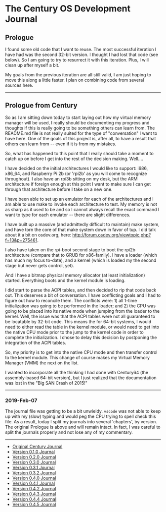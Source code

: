 # The Century OS Development Journal

## Prologue

I found some old code that I want to reuse.  The most successful iteration I have had was the second 32-bit version.  I thought I had lost that code (see below).  So I am going to try to resurrect it with this iteration.  Plus, I will clean up after myself a bit.

My goals from the previous iteration are all still valid, I am just hoping to move this along a little faster.  I plan on combining code from several sources here.


---

## Prologue from Century

So as I am sitting down today to start laying out how my virtual memory manager will be used, I really should be documenting my progress and thoughts if this is really going to be something others can learn from.  The README.md file is not really suited for the type of "conversation" I want to have here.  One of the goals of this project is, after all, to have a result that others can learn from -- even if it is from my mistakes.

So, what has happened to this point that I really should take a moment to catch up on before I get into the rest of the decision making.  Well....

I have decided on the initial architectures I would like to support:  i686, x86_64, and Raspberry Pi 2b (or 'rpi2b' as you will come to recognize throughout).  I also have an rpi3b sitting on my desk, but the ARM architecture if foreign enough at this point I want to make sure I can get through that architecture before I take on a new one.

I have been able to set up an emulator for each of the architectures and I am able to use make to invoke each architecture to test.  My memory is not as sharp as it used to be and so I cannot always recall the exact command I want to type for each emulator -- there are slight differences.

I have built up a massive (and admittedly difficult to maintain) make system, and have torn the core of that make system down in favor of tup.  I did talk about it a bit on osdev.org, here: http://forum.osdev.org/viewtopic.php?f=13&p=275461.

I also have taken on the rpi-boot second stage to boot the rpi2b architecture (compare that to GRUB for x86-family).  I have a loader (which has much my focus to-date), and a kernel (which is loaded my the second stage but never gets control, yet).

And I have a bitmap physical memory allocator (at least initialization) started.  Everything boots and the kernel module is loading.

I did start to parse the ACPI tables, and then decided to rip that code back out.  This deserves a bit of conversation.  I have conflicting goals and I had to figure out how to reconcile them.  The conflicts were: 1) all 1-time initialization was going to be performed in the loader; and 2) the CPU was going to be placed into its native mode when jumping from the loader to the kernel.  Well, the issue was that the ACPI tables were not all guaranteed to be locatable by 32-bit code.  This means the for 64-bit systems, I would need to either read the table in the kernel module, or would need to get into the native CPU mode prior to the jump to the kernel code in order to complete the initialization.  I chose to delay this decision by postponing the integration of the ACPI tables.

So, my priority is to get into the native CPU mode and then transfer control to the kernel module.  This change of course makes my Virtual Memory Manager (VMM) the next on the list.

I wanted to incorporate all the thinking I had done with Century64 (the assembly-based 64-bit version), but I just realized that the documentation was lost in the "Big SAN Crash of 2015!"


---

### 2019-Feb-07

The journal file was getting to be a bit unwieldy.  `vscode` was not able to keep up with my (slow) typing and would peg the CPU trying to spell check this file.  As a result, today I split my journals into several 'chapters', by version.  The original Prologue is above and will remain intact.  In fact, I was careful to split the journals properly and not lose any of my commentary.

---

* [Original Century Journal](JOURNAL-century.md)
* [Version 0.1.0 Journal](JOURNAL-v0.1.0.md)
* [Version 0.2.0 Journal](JOURNAL-v0.2.0.md)
* [Version 0.3.0 Journal](JOURNAL-v0.3.0.md)
* [Version 0.3.1 Journal](JOURNAL-v0.3.1.md)
* [Version 0.3.2 Journal](JOURNAL-v0.3.2.md)
* [Version 0.4.0 Journal](JOURNAL-v0.4.0.md)
* [Version 0.4.1 Journal](JOURNAL-v0.4.1.md)
* [Version 0.4.2 Journal](JOURNAL-v0.4.2.md)
* [Version 0.4.3 Journal](JOURNAL-v0.4.3.md)
* [Version 0.4.4 Journal](JOURNAL-v0.4.4.md)
* [Version 0.4.5 Journal](JOURNAL-v0.4.5.md)

